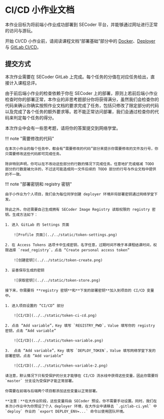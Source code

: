 # CI/CD 小作业文档

本作业目标为将前端小作业成功部署到 SECoder 平台，并能够通过网址进行正常的访问与游玩。

开始 CI/CD 小作业前，请阅读课程文档“部署基础”部分中的 [Docker](../../deploy/docker)、[Deployer](../../deploy/deployer) 与 [GitLab CI/CD](../../deploy/gitlab-ci)。

## 提交方式

本次作业需要在 SECoder GitLab 上完成。每个任务的分值在对应任务给出，直接计入课程总评。

由于前后端小作业的检查依赖于你在 SECoder 上的部署，原则上若前后端小作业检查时你的部署正常，本作业的非思考题部分你将获得满分，虽然我们会检查你的代码来确认你确实按照作业文档的要求完成了任务，包括只修改了限定部分的代码以及完成了各个任务的额外要求等。若不能正常访问部署，我们会通过检查你的代码来判定每个任务的得分。

本次作业中会有一些思考题，请将你的答案提交到网络学堂。

!!! note "需要修改的代码"

    在本次小作业的每个任务中，都会有“需要修改的代码”部分来提示你需要修改的文件及行号，你只需要修改这些代码即可完成任务。
    
    除非特别声明，你可以在不改动这些部分的行数的情况下完成任务。任意地扩充或缩减 TODO 部分的行数是被允许的，不过这可能造成同一文件后续的 TODO 部分的行号与作业文档中提供的不一致。

!!! note "部署密钥和 registry 密钥"

    由于小作业为个人项目，我们会为每位同学创建 deployer 环境并将部署密钥通过网络学堂下发。
    
    除此之外，你还需要自己生成拥有 SECoder Image Registry 读取权限的 registry 密钥。生成方法如下：
    
    1. 进入 GitLab 的 Settings 页面
    
        ![Profile 页面](../../static/token-settings.png)
    
    2. 在 Access Tokens 选项卡中生成密钥，名字任意，过期时间不晚于本课程结课时间，权限选择 `read_registry`，点击 “Create personal access token”
    
        ![创建密钥](../../static/token-create.png)
    
    3. 妥善保存生成的密钥
    
        ![获取密钥](../../static/token-store.png)
    
    接下来，你需要将 **registry 密钥**和**下发的部署密钥**加入到项目的 CI/CD 变量中。
    
    1. 进入项目设置的 “CI/CD” 部分
    
        ![CI/CD](../../static/token-ci-cd.png)
    
    2. 点击 “Add variable”，Key 填写 `REGISTRY_PWD`，Value 填写你的 registry 密钥，点击 “Add variable”
    
        ![CI/CD](../../static/token-variable.png)
    
    3.  点击 “Add variable”，Key 填写 `DEPLOY_TOKEN`，Value 填写网络学堂下发的部署密钥，点击 “Add variable”
    
        ![CI/CD](../../static/token-variable-2.png)
    
    请注意，默认情况下只有受保护的分支才能够在 CI/CD 流水线中获得这些变量，因此你需要将 `master` 分支设为受保护才能正常部署。
    
    你需要在前端与后端两个项目都添加这些变量以正常部署。
    
    **注意：**在大作业阶段，这些变量将由 SECoder 预设，你不需要手动设置。同时，我们在本次小作业中为你预设了个人 deployer 环境，在大作业中请移去 `.gitlab-ci.yml` 中 `deploy` 作业的 `export DEPLOY_ENV=...` 命令以使用团队环境。
